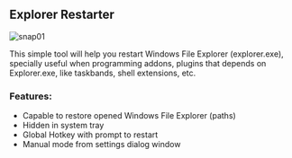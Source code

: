 Explorer Restarter
------------------
![snap01](https://raw.githubusercontent.com/vhanla/ExplorerRestarter/master/.gitassets/snap01.png)

This simple tool will help you restart Windows File Explorer (explorer.exe), specially useful when
programming addons, plugins that depends on Explorer.exe, like taskbands, shell extensions, etc.

### Features:

- Capable to restore opened Windows File Explorer (paths)
- Hidden in system tray
- Global Hotkey with prompt to restart
- Manual mode from settings dialog window
